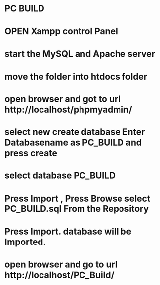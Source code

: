 # PC BUILD

# OPEN Xampp control Panel
# start the MySQL and Apache server
# move the folder into htdocs folder
# open browser and got to url http://localhost/phpmyadmin/
# select new create database Enter Databasename as PC_BUILD and press create
# select database PC_BUILD 
# Press Import , Press Browse select PC_BUILD.sql From the Repository
# Press Import. database will be Imported.
# open browser and go to url http://localhost/PC_Build/
